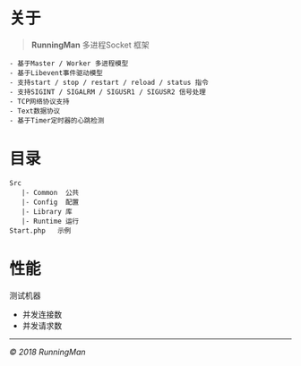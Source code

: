 # 关于
> **RunningMan** 多进程Socket 框架

    - 基于Master / Worker 多进程模型
    - 基于Libevent事件驱动模型
    - 支持start / stop / restart / reload / status 指令
    - 支持SIGINT / SIGALRM / SIGUSR1 / SIGUSR2 信号处理
    - TCP网络协议支持
    - Text数据协议
    - 基于Timer定时器的心跳检测

# 目录
    Src
       |- Common  公共
       |- Config  配置
       |- Library 库
       |- Runtime 运行
    Start.php   示例

# 性能
测试机器
- 并发连接数
- 并发请求数

----------

*© 2018 RunningMan*

